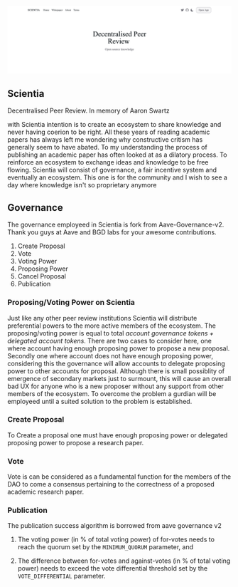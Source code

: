![Alt text](./assets/banner.png "a title")

## Scientia

Decentralised Peer Review. In memory of Aaron Swartz

with Scientia intention is to create an ecosystem to share knowledge and never having coerion to be right. All these years of reading academic papers has always left me wondering why constructive critism has generally seem to have abated. To my understanding the process of publishing an academic paper has often looked at as a dilatory process. To reinforce an ecosystem to exchange ideas and knowledge to be free flowing. Scientia will consist of governance, a fair incentive system and eventually an ecosystem. This one is for the community and I wish to see a day where knowledge isn't so proprietary anymore

## Governance

The governance employeed in Scientia is fork from Aave-Governance-v2. Thank you guys at Aave and BGD labs for your awesome contributions.

1. Create Proposal
2. Vote
3. Voting Power
4. Proposing Power
5. Cancel Proposal
6. Publication

### Proposing/Voting Power on Scientia

Just like any other peer review institutions Scientia will distribute preferential powers to the more active members of the ecosystem. The proposing/voting power is equal to total *account governance tokens + delegated account tokens*. There are two cases to consider here, one where account having enough proposing power to propose a new proposal. Secondly one where account does not have enough proposing power, considering this the governance will allow accounts to delegate proposing power to other accounts for proposal. Although there is small possiblity of emergence of secondary markets just to surmount, this will cause an overall bad UX for anyone who is a new proposer without any support from other members of the ecosystem. To overcome the problem a gurdian will be employeed until a suited solution to the problem is established.

### Create Proposal

To Create a proposal one must have enough proposing power or delegated proposing power to propose a research paper.

### Vote 

Vote is can be considered as a fundamental function for the members of the DAO to come a consensus pertaining to the correctness of a proposed academic research paper. 

### Publication

The publication success algorithm is borrowed from aave governance v2

1. The voting power (in % of total voting power) of for-votes needs to reach the quorum set by the ``MINIMUM_QUORUM`` parameter, and

2. The difference between for-votes and against-votes (in % of total voting power) needs to exceed the vote differential threshold set by the ``VOTE_DIFFERENTIAL`` parameter.




